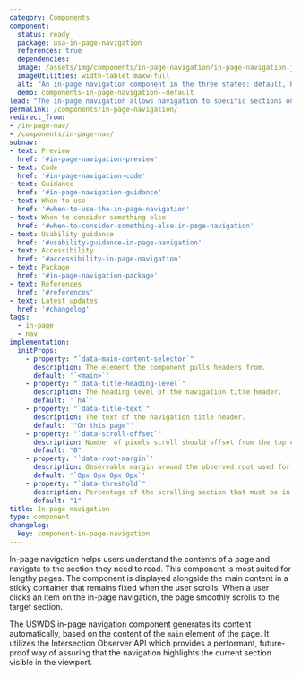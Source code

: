 ```yaml
---
category: Components
component:
  status: ready
  package: usa-in-page-navigation
  references: true
  dependencies:
  image: /assets/img/components/in-page-navigation/in-page-navigation.jpg
  imageUtilities: width-tablet maxw-full
  alt: "An in-page navigation component in the three states: default, hover, and focus. In the active state, the nav link is underlined. In the focus state, the nav link is underlined and has a focus border surrounding it."
  demo: components-in-page-navigation--default
lead: "The in-page navigation allows navigation to specific sections on a lengthy content page"
permalink: /components/in-page-navigation/
redirect_from:
- /in-page-nav/
- /components/in-page-nav/
subnav:
- text: Preview
  href: '#in-page-navigation-preview'
- text: Code
  href: '#in-page-navigation-code'
- text: Guidance
  href: '#in-page-navigation-guidance'
- text: When to use
  href: '#when-to-use-the-in-page-navigation'
- text: When to consider something else
  href: '#when-to-consider-something-else-in-page-navigation'
- text: Usability guidance
  href: '#usability-guidance-in-page-navigation'
- text: Accessibility
  href: '#accessibility-in-page-navigation'
- text: Package
  href: '#in-page-navigation-package'
- text: References
  href: '#references'
- text: Latest updates
  href: '#changelog'
tags:
  - in-page
  - nav
implementation:
  initProps:
    - property: "`data-main-content-selector`"
      description: The element the component pulls headers from.
      default: '`<main>`'
    - property: "`data-title-heading-level`"
      description: The heading level of the navigation title header.
      default: '`h4`'
    - property: "`data-title-text`"
      description: The text of the navigation title header.
      default: '"On this page"'
    - property: "`data-scroll-offset`"
      description: Number of pixels scroll should offset from the top of the parent element.
      default: "0"
    - property: '`data-root-margin`'
      description: Observable margin around the observed root used for calculating the current active section. Use values similar to CSS margin.
      default: '`0px 0px 0px 0px`'
    - property: "`data-threshold`"
      description: Percentage of the scrolling section that must be in the observed area before the current section is triggered. Use a value between 0 and 1.
      default: "1"
title: In-page navigation
type: component
changelog:
  key: component-in-page-navigation
---
```

In-page navigation helps users understand the contents of a page and navigate to the section they need to read. This component is most suited for lengthy pages. The component is displayed alongside the main content in a sticky container that remains fixed when the user scrolls. When a user clicks an item on the in-page navigation, the page smoothly scrolls to the target section.

The USWDS in-page navigation component generates its content automatically, based on the content of the `main` element of the page. It utilizes the Intersection Observer API which provides a performant, future-proof way of assuring that the navigation highlights the current section visible in the viewport.
